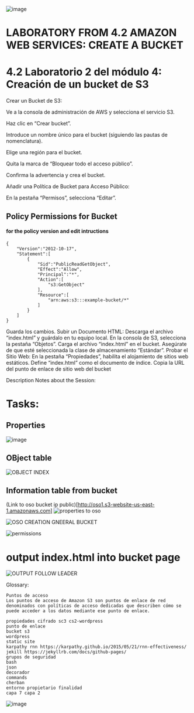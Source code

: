 ![image](https://github.com/Fx2048/COMU_REDES/assets/131219987/add62f63-fcd2-4223-99d2-56f8ca0efb55)

# LABORATORY FROM 4.2 AMAZON WEB SERVICES: CREATE A BUCKET
# 4.2 Laboratorio 2 del módulo 4: Creación de un bucket de S3

Crear un Bucket de S3:

Ve a la consola de administración de AWS y selecciona el servicio S3.

Haz clic en “Crear bucket”.

Introduce un nombre único para el bucket (siguiendo las pautas de nomenclatura).


Elige una región para el bucket.

Quita la marca de “Bloquear todo el acceso público”.

Confirma la advertencia y crea el bucket.

Añadir una Política de Bucket para Acceso Público:


En la pestaña “Permisos”, selecciona “Editar”.

## Policy Permissions for Bucket

####  for the policy version  and edit intructions

````
{
    "Version":"2012-10-17",
    "Statement":[
        {
            "Sid":"PublicReadGetObject",
            "Effect":"Allow",
            "Principal":"*",
            "Action":[
                "s3:GetObject"
            ],
            "Resource":[
                "arn:aws:s3:::example-bucket/*"
            ]
        }
    ]
} 

````
Guarda los cambios.
Subir un Documento HTML:
Descarga el archivo “index.html” y guárdalo en tu equipo local.
En la consola de S3, selecciona la pestaña “Objetos”.
Carga el archivo “index.html” en el bucket.
Asegúrate de que esté seleccionada la clase de almacenamiento “Estándar”.
Probar el Sitio Web:
En la pestaña “Propiedades”, habilita el alojamiento de sitios web estáticos.
Define “index.html” como el documento de índice.
Copia la URL del punto de enlace de sitio web del bucket


Description Notes about the Session:
# Tasks:
## Properties
![image](https://github.com/Fx2048/COMU_REDES/assets/131219987/545c0702-1fc4-47ea-b01a-ec404e7a5512)

## OBject table
![OBJECT INDEX](https://github.com/Fx2048/COMU_REDES/assets/131219987/3ab04894-dcee-4977-8582-19eac3976265)

##  Information table from bucket
(Link to oso bucket ip public)[http://oso1.s3-website-us-east-1.amazonaws.com]
![properties to oso ](https://github.com/Fx2048/COMU_REDES/assets/131219987/aad12038-c080-45eb-8b94-73928a955a07)

![OSO CREATION GNEERAL BUCKET](https://github.com/Fx2048/COMU_REDES/assets/131219987/6c5a387a-265f-4376-a7b4-df3b16aba374)




![permissions](https://github.com/Fx2048/COMU_REDES/assets/131219987/889c26f9-460b-416c-9ca1-cc1e0fd4a922)




# output index.html into bucket page
![OUTPUT FOLLOW LEADER](https://github.com/Fx2048/COMU_REDES/assets/131219987/1a6a4b0c-bca0-4054-bbae-75f234d19631)

Glossary:

````
Puntos de acceso
Los puntos de acceso de Amazon S3 son puntos de enlace de red denominados con políticas de acceso dedicadas que describen cómo se puede acceder a los datos mediante ese punto de enlace.

propiedades cifrado sc3 cs2-wordpress
punto de enlace
bucket s3
wordpress
static site
karpathy rnn https://karpathy.github.io/2015/05/21/rnn-effectiveness/
jekill https://jekyllrb.com/docs/github-pages/
grupos de seguridad
bash
json
decorador
commands
cherban
entorno propietario finalidad
capa 7 capa 2  

````

![image](https://github.com/Fx2048/COMU_REDES/assets/131219987/d79215c7-5eba-46fd-ad1a-11b958602210)


